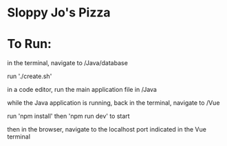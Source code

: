 # Sloppy Jo's Pizza

# To Run:

in the terminal, navigate to /Java/database

run './create.sh'

in a code editor, run the main application file in /Java

while the Java application is running, back in the terminal, navigate to /Vue

run 'npm install' then 'npm run dev' to start

then in the browser, navigate to the localhost port indicated in the Vue terminal
